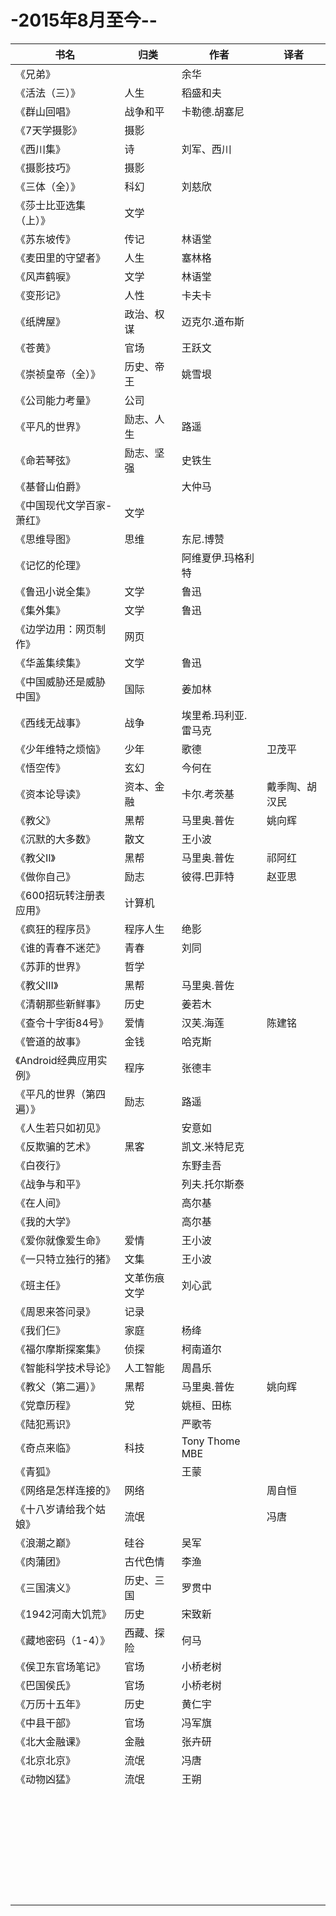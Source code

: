# -2015年8月至今--

 书名  | 归类 |作者  | 译者
 ---- | ----- | ------ | ------
   《兄弟》  | |余华 |
   《活法（三）》 | 人生 | 稻盛和夫  |
   《群山回唱》 | 战争和平 | 卡勒德.胡塞尼 |
   《7天学摄影》| 摄影 |    | 
   《西川集》 | 诗 |刘军、西川    | 
   《摄影技巧》| 摄影 |    | 
   《三体（全）》| 科幻 |刘慈欣    | 
   《莎士比亚选集（上）》| 文学 |    | 
   《苏东坡传》| 传记 | 林语堂   | 
   《麦田里的守望者》| 人生 | 塞林格   | 
   《风声鹤唳》| 文学 |林语堂    | 
   《变形记》| 人性 | 卡夫卡   | 
   《纸牌屋》| 政治、权谋 | 迈克尔.道布斯   | 
   《苍黄》|官场  | 王跃文   | 
   《崇祯皇帝（全）》| 历史、帝王 | 姚雪垠   | 
   《公司能力考量》| 公司 |    | 
   《平凡的世界》| 励志、人生 |  路遥  | 
   《命若琴弦》|励志、坚强  | 史铁生   | 
   《基督山伯爵》|  | 大仲马   | 
   《中国现代文学百家-萧红》| 文学 |    | 
   《思维导图》|思维 | 东尼.博赞   | 
   《记忆的伦理》|  |  阿维夏伊.玛格利特  | 
   《鲁迅小说全集》| 文学 | 鲁迅   | 
   《集外集》| 文学 | 鲁迅   | 
   《边学边用：网页制作》| 网页 |    | 
   《华盖集续集》|文学  |鲁迅    | 
   《中国威胁还是威胁中国》| 国际 | 姜加林   | 
   《西线无战事》|战争  | 埃里希.玛利亚.雷马克   | 
   《少年维特之烦恼》| 少年 | 歌德   |卫茂平 
   《悟空传》| 玄幻 | 今何在   | 
   《资本论导读》| 资本、金融 | 卡尔.考茨基   |戴季陶、胡汉民
   《教父》| 黑帮 | 马里奥.普佐   |姚向辉
   《沉默的大多数》| 散文 | 王小波   | 
   《教父II》| 黑帮 | 马里奥.普佐   |祁阿红  
   《做你自己》| 励志 | 彼得.巴菲特 |  赵亚思
   《600招玩转注册表应用》| 计算机 |    | 
   《疯狂的程序员》| 程序人生 |绝影    | 
   《谁的青春不迷茫》|青春  | 刘同   | 
   《苏菲的世界》| 哲学 |    | 
   《教父III》| 黑帮 |  马里奥.普佐  | 
   《清朝那些新鲜事》| 历史 |  姜若木  | 
   《查令十字街84号》| 爱情 |  汉芙.海莲  |陈建铭 
   《管道的故事》| 金钱 |  哈克斯  | 
   《Android经典应用实例》|程序  |   张德丰 | 
   《平凡的世界（第四遍）》 | 励志 |  路遥  | 
   《人生若只如初见》|  |   安意如 | 
   《反欺骗的艺术》| 黑客 |   凯文.米特尼克 |
   《白夜行》|  |  东野圭吾  | 
   《战争与和平》|  |   列夫.托尔斯泰 | 
   《在人间》 |  |   高尔基 | 
   《我的大学》 |  |   高尔基 | 
   《爱你就像爱生命》 | 爱情 |   王小波 | 
   《一只特立独行的猪》  | 文集 |  王小波  | 
   《班主任》| 文革伤痕文学 |  刘心武  | 
   《周恩来答问录》 | 记录 |    | 
   《我们仨》| 家庭 |   杨绛 | 
   《福尔摩斯探案集》|侦探  |  柯南道尔  | 
   《智能科学技术导论》| 人工智能 | 周昌乐   | 
   《教父（第二遍）》| 黑帮 | 马里奥.普佐   | 姚向辉
   《党章历程》| 党 |  姚桓、田栋  | 
   《陆犯焉识》|  |  严歌苓  | 
   《奇点来临》| 科技 |  Tony Thome  MBE   | 
   《青狐》 |  |  王蒙  | 
   《网络是怎样连接的》 | 网络 |   | 周自恒 
   《十八岁请给我个姑娘》 | 流氓 |   | 冯唐
   《浪潮之巅》 | 硅谷 |  吴军  | 
   《肉蒲团》| 古代色情 |  李渔  | 
   《三国演义》| 历史、三国 |  罗贯中  | 
   《1942河南大饥荒》| 历史 | 宋致新   | 
   《藏地密码（1-4）》| 西藏、探险 |  何马  |
   《侯卫东官场笔记》| 官场 |  小桥老树  | 
   《巴国侯氏》| 官场 | 小桥老树   | 
   《万历十五年》| 历史 | 黄仁宇   | 
   《中县干部》| 官场 |  冯军旗  | 
   《北大金融课》| 金融 |  张卉研  | 
   《北京北京》 | 流氓 | 冯唐   | 
   《动物凶猛》 | 流氓 |   王朔 | 
   |  |    | 
   |  |    | 
   |  |    | 
   |  |    | 
   |  |    | 
   |  |    | 
   |  |    | 
   |  |    | 
   |  |    | 
   |  |    | 
   |  |    | 
   |  |    |
   |  |    | 
   |  |    | 
   |  |    | 
   |  |    | 
   |  |    | 
   |  |    | 
   |  |    | 
   |  |    | 
   |  |    | 
   |  |    | 
   |  |    | 
   |  |    | 
   |  |    | 
   |  |    | 
   |  |    | 
   |  |    | 
   |  |    | 
   |  |    | 
   |  |    |
   

